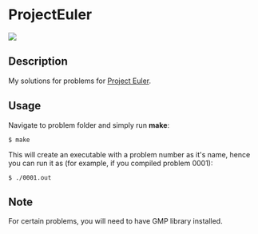 # ProjectEuler

![](https://projecteuler.net/profile/xris47.png)

## Description
My solutions for problems for [Project Euler](https://projecteuler.net/archives).

## Usage

Navigate to problem folder and simply run **make**:
```
$ make
```

This will create an executable with a problem number as it's name, hence you can run it as (for example, if you compiled problem 0001):
```
$ ./0001.out
```

## Note

For certain problems, you will need to have GMP library installed.
